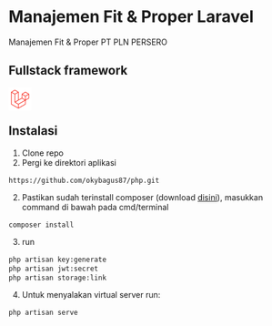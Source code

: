 # Manajemen Fit & Proper Laravel
Manajemen Fit & Proper PT PLN PERSERO

## Fullstack framework
<img width="40px" align="left" src="https://raw.githubusercontent.com/github/explore/56a826d05cf762b2b50ecbe7d492a839b04f3fbf/topics/laravel/laravel.png"/>
<br/><br/>

 
## Instalasi
1. Clone repo
2. Pergi ke direktori aplikasi
  ```
  https://github.com/okybagus87/php.git
  ```
2. Pastikan sudah terinstall composer (download [disini](https://getcomposer.org/)), masukkan command di bawah pada cmd/terminal
  ```
  composer install
  ```
3. run  
  ```
  php artisan key:generate
  php artisan jwt:secret
  php artisan storage:link
  ```
4. Untuk menyalakan virtual server run:
  ```
  php artisan serve
  ```
